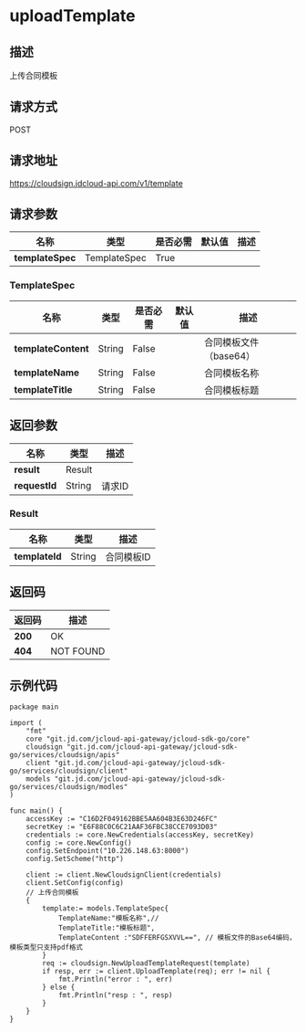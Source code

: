 # uploadTemplate


## 描述
上传合同模板

## 请求方式
POST

## 请求地址
https://cloudsign.jdcloud-api.com/v1/template


## 请求参数
| 名称             | 类型                          | 是否必需 | 默认值 | 描述 |
| ---------------- | ----------------------------- | -------- | ------ | ---- |
| **templateSpec** | TemplateSpec | True     |        |      |

### <div id="templatespec">TemplateSpec</div>
| 名称                | 类型   | 是否必需 | 默认值 | 描述                   |
| ------------------- | ------ | -------- | ------ | ---------------------- |
| **templateContent** | String | False    |        | 合同模板文件（base64） |
| **templateName**    | String | False    |        | 合同模板名称           |
| **templateTitle**   | String | False    |        | 合同模板标题           |

## 返回参数
| 名称          | 类型              | 描述   |
| ------------- | ----------------- | ------ |
| **result**    | Result|        |
| **requestId** | String            | 请求ID |

### <div id="result">Result</div>
| 名称           | 类型   | 描述       |
| -------------- | ------ | ---------- |
| **templateId** | String | 合同模板ID |

## 返回码
| 返回码  | 描述      |
| ------- | --------- |
| **200** | OK        |
| **404** | NOT FOUND |

## 示例代码

```
package main

import (
	"fmt"
	core "git.jd.com/jcloud-api-gateway/jcloud-sdk-go/core"
	cloudsign "git.jd.com/jcloud-api-gateway/jcloud-sdk-go/services/cloudsign/apis"
	client "git.jd.com/jcloud-api-gateway/jcloud-sdk-go/services/cloudsign/client"
	models "git.jd.com/jcloud-api-gateway/jcloud-sdk-go/services/cloudsign/modles"
)

func main() {
	accessKey := "C16D2F049162BBE5AA604B3E63D246FC"
	secretKey := "E6F88C0C6C21AAF36FBC38CCE7093D03"
	credentials := core.NewCredentials(accessKey, secretKey)
	config := core.NewConfig()
	config.SetEndpoint("10.226.148.63:8000")
	config.SetScheme("http")

	client := client.NewCloudsignClient(credentials)
	client.SetConfig(config)
	// 上传合同模板
	{
		template:= models.TemplateSpec{
			TemplateName:"模板名称",//
			TemplateTitle:"模板标题",
			TemplateContent :"SDFFERFGSXVVL==", // 模板文件的Base64编码，模板类型只支持pdf格式
		}
		req := cloudsign.NewUploadTemplateRequest(template)
		if resp, err := client.UploadTemplate(req); err != nil {
			fmt.Println("error : ", err)
		} else {
			fmt.Println("resp : ", resp)
		}
	}
}
```

